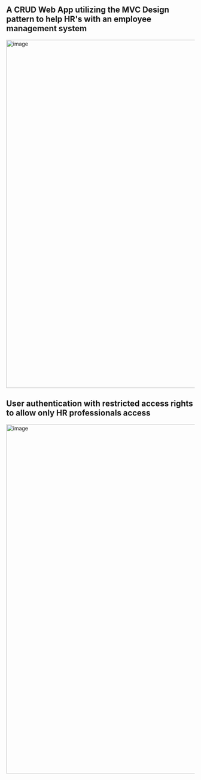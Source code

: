 ## A CRUD Web App utilizing the MVC Design pattern to help HR's with an employee management system

<img width="929" alt="image" src="https://user-images.githubusercontent.com/80841323/183245167-b7804eb6-efe2-4108-aded-7ac8d07542d8.png">


## User authentication with restricted access rights to allow only HR professionals access

<img width="932" alt="image" src="https://user-images.githubusercontent.com/80841323/183245202-197c1cd9-6144-432d-adaf-031a9a27fd42.png">

